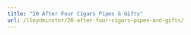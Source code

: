 ```yaml
---
title: "20 After Four Cigars Pipes & Gifts"
url: /lloydminster/20-after-four-cigars-pipes-and-gifts/
---
```

